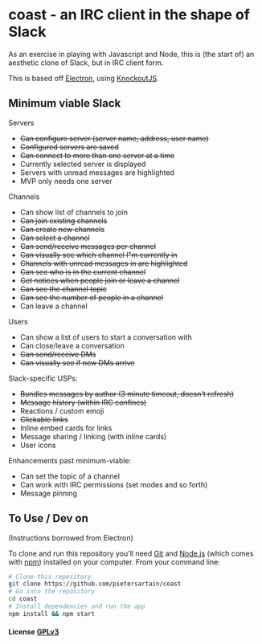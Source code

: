 # coast - an IRC client in the shape of Slack

As an exercise in playing with Javascript and Node, this is (the start of) an aesthetic clone of Slack, but in IRC client form.

This is based off [Electron](http://electron.atom.io), using [KnockoutJS](http://knockoutjs.com/).

## Minimum viable Slack

Servers

 + ~~Can configure server (server name, address, user name)~~
 + ~~Configured servers are saved~~
 + ~~Can connect to more than one server at a time~~
 + Currently selected server is displayed
 + Servers with unread messages are highlighted
 + MVP only needs one server

Channels

 + Can show list of channels to join
 + ~~Can join existing channels~~
 + ~~Can create new channels~~
 + ~~Can select a channel~~
 + ~~Can send/receive messages per channel~~
 + ~~Can visually see which channel I"m currently in~~
 + ~~Channels with unread messages in are highlighted~~
 + ~~Can see who is in the current channel~~
 + ~~Get notices when people join or leave a channel~~
 + ~~Can see the channel topic~~
 + ~~Can see the number of people in a channel~~
 + Can leave a channel

Users

 + Can show a list of users to start a conversation with
 + Can close/leave a conversation
 + ~~Can send/receive DMs~~
 + ~~Can visually see if new DMs arrive~~

Slack-specific USPs:

 + ~~Bundles messages by author (3 minute timeout, doesn't refresh)~~
 + ~~Message history (within IRC confines)~~
 + Reactions / custom emoji
 + ~~Clickable links~~
 + Inline embed cards for links
 + Message sharing / linking (with inline cards)
 + User icons

Enhancements past minimum-viable:

 + Can set the topic of a channel
 + Can work with IRC permissions (set modes and so forth)
 + Message pinning

## To Use / Dev on

(Instructions borrowed from Electron)

To clone and run this repository you'll need [Git](https://git-scm.com) and [Node.js](https://nodejs.org/en/download/) (which comes with [npm](http://npmjs.com)) installed on your computer. From your command line:

```bash
# Clone this repository
git clone https://github.com/pietersartain/coast
# Go into the repository
cd coast
# Install dependencies and run the app
npm install && npm start
```

#### License [GPLv3](LICENSE.md)
